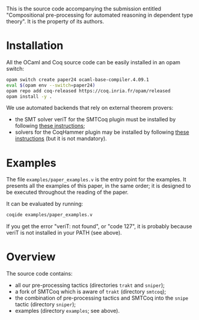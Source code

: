This is the source code accompanying the submission entitled
"Compositional pre-processing for automated reasoning in dependent type
theory". It is the property of its authors.


# Installation
All the OCaml and Coq source code can be easily installed in an opam
switch:
```bash
opam switch create paper24 ocaml-base-compiler.4.09.1
eval $(opam env --switch=paper24)
opam repo add coq-released https://coq.inria.fr/opam/released
opam install -y .
```

We use automated backends that rely on external theorem provers:
- the SMT solver veriT for the SMTCoq plugin must be installed by
  following [these
  instructions](https://github.com/smtcoq/smtcoq/blob/coq-8.13/INSTALL.md#verit);
- solvers for the CoqHammer plugin may be installed by following [these
  instructions](https://coqhammer.github.io/#installation-of-first-order-provers)
  (but it is not mandatory).


# Examples
The file `examples/paper_examples.v` is the entry point for the
examples. It presents all the examples of this paper, in the same order;
it is designed to be executed throughout the reading of the paper.

It can be evaluated by running:
```bash
coqide examples/paper_examples.v
```

If you get the error "veriT: not found", or "code 127", it is probably
because veriT is not installed in your PATH (see above).


# Overview
The source code contains:
- all our pre-processing tactics (directories `trakt` and `sniper`);
- a fork of SMTCoq which is aware of `trakt` (directory `smtcoq`);
- the combination of pre-processing tactics and SMTCoq into the `snipe`
  tactic (directory `sniper`);
- examples (directory `examples`; see above).
